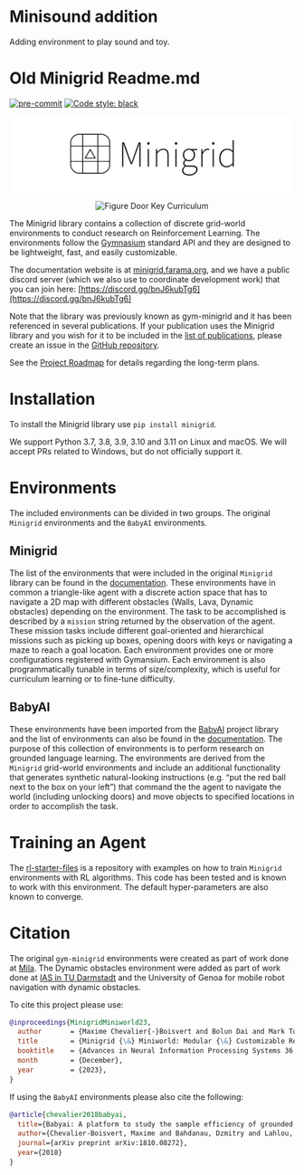 # Minisound addition

Adding environment to play sound and toy.

# Old Minigrid Readme.md

[![pre-commit](https://img.shields.io/badge/pre--commit-enabled-brightgreen?logo=pre-commit&logoColor=white)](https://pre-commit.com/)
[![Code style: black](https://img.shields.io/badge/code%20style-black-000000.svg)](https://github.com/psf/black)

<p align="center">
    <img src="https://raw.githubusercontent.com/Farama-Foundation/Minigrid/master/minigrid-text.png" width="500px"/>
</p>

<p align="center">
  <img src="figures/door-key-curriculum.gif" width=200 alt="Figure Door Key Curriculum">
</p>

The Minigrid library contains a collection of discrete grid-world environments to conduct research on Reinforcement Learning. The environments follow the [Gymnasium](https://github.com/Farama-Foundation/Gymnasium) standard API and they are designed to be lightweight, fast, and easily customizable. 

The documentation website is at [minigrid.farama.org](https://minigrid.farama.org/), and we have a public discord server (which we also use to coordinate development work) that you can join here: [https://discord.gg/bnJ6kubTg6](https://discord.gg/bnJ6kubTg6)

Note that the library was previously known as gym-minigrid and it has been referenced in several publications. If your publication uses the Minigrid library and you wish for it to be included in the [list of publications](https://minigrid.farama.org/content/publications/), please create an issue in the [GitHub repository](https://github.com/Farama-Foundation/Minigrid/issues/new/choose).

See the [Project Roadmap](https://github.com/Farama-Foundation/Minigrid/issues/363) for details regarding the long-term plans.

# Installation

To install the Minigrid library use `pip install minigrid`.

We support Python 3.7, 3.8, 3.9, 3.10 and 3.11 on Linux and macOS. We will accept PRs related to Windows, but do not officially support it.

# Environments
The included environments can be divided in two groups. The original `Minigrid` environments and the `BabyAI` environments. 

## Minigrid
The list of the environments that were included in the original `Minigrid` library can be found in the [documentation](https://minigrid.farama.org/environments/minigrid/). These environments have in common a triangle-like agent with a discrete action space that has to navigate a 2D map with different obstacles (Walls, Lava, Dynamic obstacles) depending on the environment. The task to be accomplished is described by a `mission` string returned by the observation of the agent. These mission tasks include different goal-oriented and hierarchical missions such as picking up boxes, opening doors with keys or navigating a maze to reach a goal location. Each environment provides one or more configurations registered with Gymansium. Each environment is also programmatically tunable in terms of size/complexity, which is useful for curriculum learning or to fine-tune difficulty.

## BabyAI
These environments have been imported from the [BabyAI](https://github.com/mila-iqia/babyai) project library and the list of environments can also be found in the [documentation](https://minigrid.farama.org/environments/babyai/). The purpose of this collection of environments is to perform research on grounded language learning. The environments are derived from the `Minigrid` grid-world environments and include an additional functionality that generates synthetic
natural-looking instructions (e.g. “put the red ball next to the box on your left”) that command the the agent to navigate the world (including unlocking doors) and move objects to specified locations in order to accomplish the task.

# Training an Agent
The [rl-starter-files](https://github.com/lcswillems/torch-rl) is a repository with examples on how to train `Minigrid` environments with RL algorithms. This code has been tested and is known to work with this environment. The default hyper-parameters are also known to converge. 

# Citation

The original `gym-minigrid` environments were created as part of work done at [Mila](https://mila.quebec). The Dynamic obstacles environment were added as part of work done at [IAS in TU Darmstadt](https://www.ias.informatik.tu-darmstadt.de/) and the University of Genoa for mobile robot navigation with dynamic obstacles.

To cite this project please use:

```bibtex
@inproceedings{MinigridMiniworld23,
  author       = {Maxime Chevalier{-}Boisvert and Bolun Dai and Mark Towers and Rodrigo Perez{-}Vicente and Lucas Willems and Salem Lahlou and Suman Pal and Pablo Samuel Castro and Jordan Terry},
  title        = {Minigrid {\&} Miniworld: Modular {\&} Customizable Reinforcement Learning Environments for Goal-Oriented Tasks},
  booktitle    = {Advances in Neural Information Processing Systems 36, New Orleans, LA, USA},
  month        = {December},
  year         = {2023},
}
```

If using the `BabyAI` environments please also cite the following:

```bibtex
@article{chevalier2018babyai,
  title={Babyai: A platform to study the sample efficiency of grounded language learning},
  author={Chevalier-Boisvert, Maxime and Bahdanau, Dzmitry and Lahlou, Salem and Willems, Lucas and Saharia, Chitwan and Nguyen, Thien Huu and Bengio, Yoshua},
  journal={arXiv preprint arXiv:1810.08272},
  year={2018}
}
```
